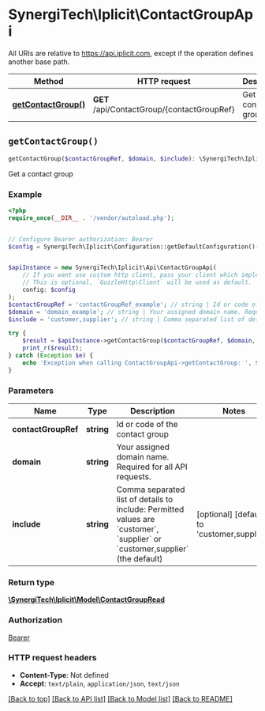 # SynergiTech\Iplicit\ContactGroupApi

All URIs are relative to https://api.iplicit.com, except if the operation defines another base path.

| Method | HTTP request | Description |
| ------------- | ------------- | ------------- |
| [**getContactGroup()**](ContactGroupApi.md#getContactGroup) | **GET** /api/ContactGroup/{contactGroupRef} | Get a contact group |


## `getContactGroup()`

```php
getContactGroup($contactGroupRef, $domain, $include): \SynergiTech\Iplicit\Model\ContactGroupRead
```

Get a contact group

### Example

```php
<?php
require_once(__DIR__ . '/vendor/autoload.php');


// Configure Bearer authorization: Bearer
$config = SynergiTech\Iplicit\Configuration::getDefaultConfiguration()->setAccessToken('YOUR_ACCESS_TOKEN');


$apiInstance = new SynergiTech\Iplicit\Api\ContactGroupApi(
    // If you want use custom http client, pass your client which implements `GuzzleHttp\ClientInterface`.
    // This is optional, `GuzzleHttp\Client` will be used as default.
    config: $config
);
$contactGroupRef = 'contactGroupRef_example'; // string | Id or code of the contact group
$domain = 'domain_example'; // string | Your assigned domain name. Required for all API requests.
$include = 'customer,supplier'; // string | Comma separated list of details to include: Permitted values are `customer`, `supplier` or `customer,supplier` (the default)

try {
    $result = $apiInstance->getContactGroup($contactGroupRef, $domain, $include);
    print_r($result);
} catch (Exception $e) {
    echo 'Exception when calling ContactGroupApi->getContactGroup: ', $e->getMessage(), PHP_EOL;
}
```

### Parameters

| Name | Type | Description  | Notes |
| ------------- | ------------- | ------------- | ------------- |
| **contactGroupRef** | **string**| Id or code of the contact group | |
| **domain** | **string**| Your assigned domain name. Required for all API requests. | |
| **include** | **string**| Comma separated list of details to include: Permitted values are &#x60;customer&#x60;, &#x60;supplier&#x60; or &#x60;customer,supplier&#x60; (the default) | [optional] [default to &#39;customer,supplier&#39;] |

### Return type

[**\SynergiTech\Iplicit\Model\ContactGroupRead**](../Model/ContactGroupRead.md)

### Authorization

[Bearer](../../README.md#Bearer)

### HTTP request headers

- **Content-Type**: Not defined
- **Accept**: `text/plain`, `application/json`, `text/json`

[[Back to top]](#) [[Back to API list]](../../README.md#endpoints)
[[Back to Model list]](../../README.md#models)
[[Back to README]](../../README.md)
